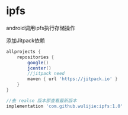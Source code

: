 # ipfs
android调用ipfs执行存储操作

添加Jitpack依赖

```groovy
allprojects {
    repositories {
        google()
        jcenter()
		//jitpack need
        maven { url 'https://jitpack.io' }
    }
}
```

```groovy
//去 realse 版本那查看最新版本
implementation 'com.github.wulijie:ipfs:1.0'
```

